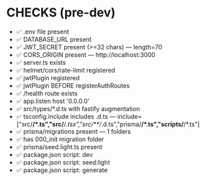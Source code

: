 # CHECKS (pre-dev)

- ✅ .env file present
- ✅ DATABASE_URL present
- ✅ JWT_SECRET present (>=32 chars) — length=70
- ✅ CORS_ORIGIN present — http://localhost:3000
- ✅ server.ts exists
- ✅ helmet/cors/rate-limit registered
- ✅ jwtPlugin registered
- ✅ jwtPlugin BEFORE registerAuthRoutes
- ✅ /health route exists
- ✅ app.listen host '0.0.0.0'
- ✅ src/types/*.d.ts with fastify augmentation
- ✅ tsconfig.include includes .d.ts — include=["src/**/*.ts","src/**/*.tsx","src/**/*.d.ts","prisma/**/*.ts","scripts/**/*.ts"]
- ✅ prisma/migrations present — 1 folders
- ✅ has 000_init migration folder
- ✅ prisma/seed.light.ts present
- ✅ package.json script: dev
- ✅ package.json script: seed:light
- ✅ package.json script: generate